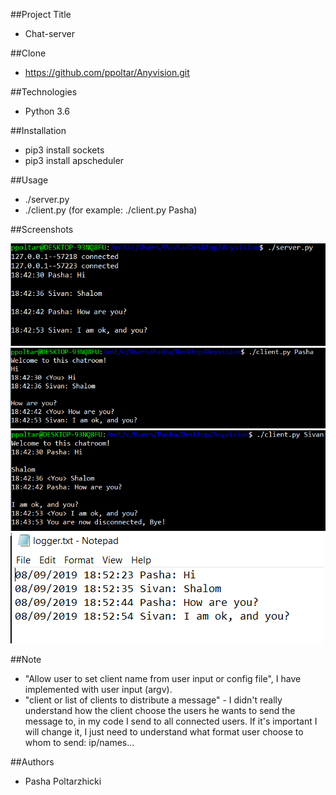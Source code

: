 ##Project Title
* Chat-server

##Clone
* https://github.com/ppoltar/Anyvision.git

##Technologies
* Python 3.6

##Installation 
* pip3 install sockets
* pip3 install apscheduler

##Usage
* ./server.py
* ./client.py <Name>  (for example: ./client.py Pasha)


##Screenshots

![alt tag](https://github.com/ppoltar/Anyvision/blob/master/Screenshots/server.png)
![alt tag](https://github.com/ppoltar/Anyvision/blob/master/Screenshots/client_Pasha.png)
![alt tag](https://github.com/ppoltar/Anyvision/blob/master/Screenshots/client_Sivan.png)
![alt tag](https://github.com/ppoltar/Anyvision/blob/master/Screenshots/logger.png)


##Note
* "Allow user to set client name from user input or config file", I have implemented with user input (argv).
* "client or list of clients to distribute a message" - I didn't really understand how the client choose the users he wants to send the message to,
in my code I send to all connected users. If it's important I will change it, I just need to understand what format user choose to whom to send: ip/names...


##Authors
* Pasha Poltarzhicki

 